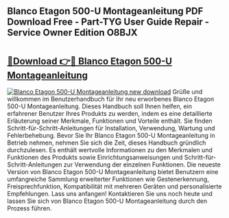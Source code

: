 ## Blanco Etagon 500-U Montageanleitung PDF Download Free - Part-TYG User Guide Repair - Service Owner Edition O8BJX

# <h2><a href="http://df77da.blite.top/?on=Blanco+Etagon+500-U+Montageanleitung">🔗Download 👉🔴 Blanco Etagon 500-U Montageanleitung</a></h2>

[![Blanco Etagon 500-U Montageanleitung new download](https://i.imgur.com/lujVjoI.png)](http://df77da.blite.top/?on=Blanco+Etagon+500-U+Montageanleitung)
Grüße und willkommen im Benutzerhandbuch für Ihr neu erworbenes Blanco Etagon 500-U Montageanleitung. Dieses Handbuch soll Ihnen helfen, ein erfahrener Benutzer Ihres Produkts zu werden, indem es eine detaillierte Erläuterung seiner Merkmale, Funktionen und Vorteile enthält. Sie finden Schritt-für-Schritt-Anleitungen für Installation, Verwendung, Wartung und Fehlerbehebung. Bevor Sie Ihr Blanco Etagon 500-U Montageanleitung in Betrieb nehmen, nehmen Sie sich die Zeit, dieses Handbuch gründlich durchzulesen. Es enthält wertvolle Informationen zu den Merkmalen und Funktionen des Produkts sowie Einrichtungsanweisungen und Schritt-für-Schritt-Anleitungen zur Verwendung der einzelnen Funktionen. Die neueste Version von Blanco Etagon 500-U Montageanleitung bietet Benutzern eine umfangreiche Sammlung erweiterter Funktionen wie Gestenerkennung, Freisprechfunktion, Kompatibilität mit mehreren Geräten und personalisierte Empfehlungen. Lass uns anfangen! Kontaktieren Sie uns noch heute und lassen Sie sich von Blanco Etagon 500-U Montageanleitung durch den Prozess führen.
